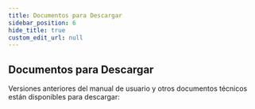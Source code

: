 ```yaml
---
title: Documentos para Descargar
sidebar_position: 6
hide_title: true
custom_edit_url: null
---
```

## Documentos para Descargar  

Versiones anteriores del manual de usuario y otros documentos técnicos están disponibles para descargar:
<!--
<a target="_blank" href={ require("/Old-manuals/ExFlow En User Manual EXF542000.pdf").default } download>Manual de Usuario de ExFlow EXF542000</a><br/>

<a target="_blank" href={ require("/Old-manuals/ExFlow EN Configuration Guide 5.00.pdf").default } download>Guía de Configuración de ExFlow</a><br/>

<a target="_blank" href={ require("/Old-manuals/ExFlow EN Technical Manual 5.02.pdf").default } download>Manual Técnico de ExFlow</a><br/>

<a target="_blank" href={ require("/Old-manuals/ExFlow EN Upgrade 5.10.pdf").default } download>Actualización de ExFlow</a><br/>

<a target="_blank" href={ require("/Old-manuals/ExFlow Web EN User Manual 5.0.pdf").default } download>Manual de Usuario de ExFlow Web</a><br/>
-->